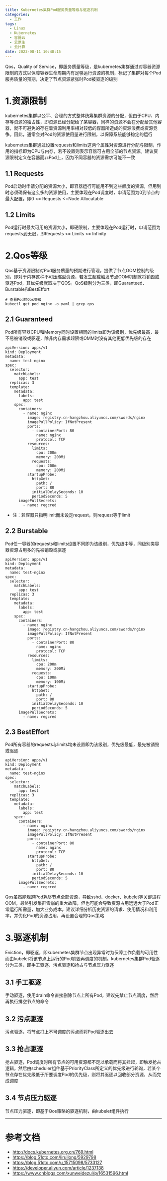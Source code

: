 ```yaml
---
title: Kubernetes集群Pod服务质量等级与驱逐机制
categories:
  - 工作
tags:
  - Linux
  - Kubernetes
  - 容器云
  - 云原生
  - 云计算
date: 2023-08-11 10:48:15
---
```


Qos，Quality of Service，即服务质量等级，是kubernetes集群通过对容器资源限制的方式以保障容器生命周期内有足够运行资源的机制，标记了集群对每个Pod服务质量的预期，决定了节点资源紧张时Pod被驱逐的级别

# 1.资源限制

kubernetes集群以公平、合理的方式整体统筹集群资源的分配，但由于CPU、内存等资源的独占性，即资源已经分配给了某容器，同样的资源不会在分配给其他容器，就不可避免的存在着资源利用率相对较低的容器所造成的资源浪费或资源竞争。因此，通常会对Pod的资源使用量进行限制，以保障系统能够稳定的运行

kubernetes集群通过设置requests和limits这两个属性对资源进行分配与限制，作用的指标即为CPU与内存，若不设置则表示容器可占用全部的节点资源。建议资源限制定义在容器而非Pod上，因为不同容器的资源需求可能不一致

## 1.1 Requests

Pod启动时申请分配的资源大小，即容器运行可能用不到这些额度的资源，但用到时必须确保有这么多的资源使用，主要体现在Pod调度时，申请范围为0到节点的最大配置，即0 <= Requests <=Node Allocatable

## 1.2 Limits

Pod运行时最大可用的资源大小，即硬限制，主要体现在Pod运行时，申请范围为requests到无限，即Requests <= Limits <= Infinity

# 2.Qos等级

Qos基于资源限制对Pod服务质量的预期进行管理，提供了节点OOM控制的级别，即对于内存这种不可压缩型资源，若发生超载触发节点OOM机制就将销毁或驱逐Pod，其优先级就取决于QOS。QoS级别分为三类，即Guaranteed、Burstable和BestEffort

    # 查看Pod的Qos等级
    kubectl get pod nginx -o yaml | grep qos

## 2.1 Guaranteed

Pod所有容器CPU和Memory同时设置相同的limits即为该级别，优先级最高，最不易被销毁或驱逐，除非内存需求超限或OMM时没有其他更低优先级的存在

    apiVersion: apps/v1
    kind: Deployment
    metadata:
      name: test-nginx
    spec:
      selector:
        matchLabels:
          app: test
      replicas: 3
      template:
        metadata:
          labels:
            app: test
        spec:
          containers:
            - name: nginx
              image: registry.cn-hangzhou.aliyuncs.com/swords/nginx
              imagePullPolicy: IfNotPresent
              ports:
                - containerPort: 80
                  name: nginx
                  protocol: TCP
              resources:
                limits:
                  cpu: 200m
                  memory: 200Mi
                requests:
                  cpu: 200m
                  memory: 200Mi
              startupProbe:
                httpGet:
                  path: /
                  port: 80
                initialDelaySeconds: 10
                periodSeconds: 5
          imagePullSecrets:
            - name: regcred

- 注：若容器只指明limit而未设定request，则request等于limit

## 2.2 Burstable

Pod任一容器的requests和limits设置不同即为该级别，优先级中等，同级别类容器资源占用多的先被销毁或驱逐

    apiVersion: apps/v1
    kind: Deployment
    metadata:
      name: test-nginx
    spec:
      selector:
        matchLabels:
          app: test
      replicas: 3
      template:
        metadata:
          labels:
            app: test
        spec:
          containers:
            - name: nginx
              image: registry.cn-hangzhou.aliyuncs.com/swords/nginx
              imagePullPolicy: IfNotPresent
              ports:
                - containerPort: 80
                  name: nginx
                  protocol: TCP
              resources:
                limits:
                  cpu: 200m
                  memory: 200Mi
                requests:
                  cpu: 100m
                  memory: 100Mi
              startupProbe:
                httpGet:
                  path: /
                  port: 80
                initialDelaySeconds: 10
                periodSeconds: 5
          imagePullSecrets:
            - name: regcred

## 2.3 BestEffort

Pod所有容器的requests与limits均未设置即为该级别，优先级最低，最先被销毁或驱逐

    apiVersion: apps/v1
    kind: Deployment
    metadata:
      name: test-nginx
    spec:
      selector:
        matchLabels:
          app: test
      replicas: 3
      template:
        metadata:
          labels:
            app: test
        spec:
          containers:
            - name: nginx
              image: registry.cn-hangzhou.aliyuncs.com/swords/nginx
              imagePullPolicy: IfNotPresent
              ports:
                - containerPort: 80
                  name: nginx
                  protocol: TCP
              startupProbe:
                httpGet:
                  path: /
                  port: 80
                initialDelaySeconds: 10
                periodSeconds: 5
          imagePullSecrets:
            - name: regcred

Qos虽然能规避Pod耗尽节点全部资源，导致sshd、docker、kubelet等关键进程OOM，最终引发集群雪崩的重大故障，但也可能会导致资源占用远远大于Pod正常运行所需量，加大业务成本。建议详细分析历史资源的请求、使用情况和利用率，并优化Pod的资源占用，再设置合理的Qos策略

# 3.驱逐机制

Eviction，即驱逐，即kubernetes集群节点出现异常时为保障工作负载的可用性而由kubelet将该节点上运行的Pod销毁再调度的机制。kubernetes集群Pod驱逐分为三类，即手工驱逐、污点驱逐和抢占与节点压力驱逐

## 3.1 手工驱逐

手动驱逐，使用drain命令直接删除节点上所有Pod，建议先禁止节点调度，然后再执行排空节点的命令

## 3.2 污点驱逐

污点驱逐，将节点打上不可调度的污点而将Pod驱逐出去

## 3.3 抢占驱逐

抢占驱逐，Pod调度时所有节点的可用资源都不足以承载而将其挂起，即触发抢占逻辑，然后由scheduler组件基于PriorityClass所定义的优先级进行轮询，若某个节点存在优先级低于所要调度Pod的优先级，则将其驱逐以回收部分资源，从而完成调度

## 3.4 节点压力驱逐

节点压力驱逐，即基于Qos策略的驱逐机制，由kubelet组件执行

---------

# 参考文档

- http://docs.kubernetes.org.cn/769.html
- https://blog.51cto.com/liruilong/5929798
- https://blog.51cto.com/u_15715098/5733127
- https://developer.aliyun.com/article/1237138
- https://www.cnblogs.com/xunweidezui/p/16531596.html